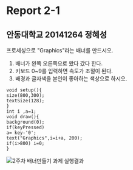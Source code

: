 # Report 2-1
## 안동대학교 20141264 정혜성
프로세싱으로 "Graphics"라는 배너를 만드시오.
1. 배너가 왼쪽 오른쪽으로 왔다 갔다 한다.
2. 키보드 0~9를 입력하면 속도가 조절이 된다.
3. 배경과 글자색을 본인이 좋아하는 색상으로 하시오.

```
void setup(){
size(800,300);
textSize(128);
}
int i ,a=1;
void draw(){
background(0);
if(keyPressed)
a= key-'0';
text("Graphics",i=i+a, 200);
if(i>800) i=0;
}
```

![2주차 배너만들기 과제 실행결과](https://user-images.githubusercontent.com/54826844/77274733-ea31a500-6cf9-11ea-81b5-2d5ea913a1df.PNG)
